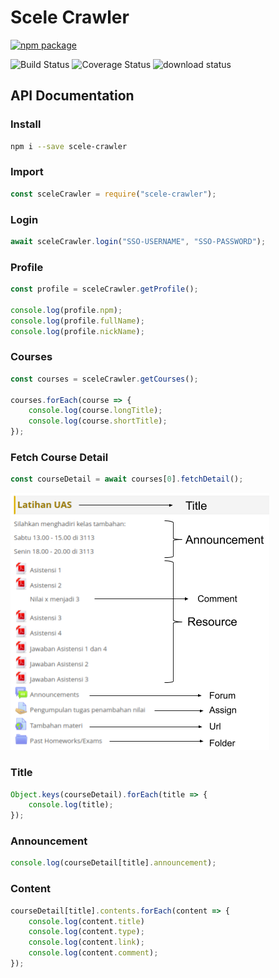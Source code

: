 # Scele Crawler

[![npm package](https://images1-focus-opensocial.googleusercontent.com/gadgets/proxy?container=focus&url=https://nodei.co/npm/scele-crawler.png?downloads=true&downloadRank=true&stars=true)](https://www.npmjs.com/package/scele-crawler)

![Build Status](https://images1-focus-opensocial.googleusercontent.com/gadgets/proxy?container=focus&url=https://travis-ci.org/scele-crawler/scele-crawler.svg?branch=master)
![Coverage Status](https://images1-focus-opensocial.googleusercontent.com/gadgets/proxy?container=focus&url=https://coveralls.io/repos/github/scele-crawler/scele-crawler/badge.svg?branch=master)
![download status](https://images1-focus-opensocial.googleusercontent.com/gadgets/proxy?container=focus&url=https://img.shields.io/npm/dt/scele-crawler.svg)

## API Documentation

### Install
```bash
npm i --save scele-crawler
```

### Import
```js
const sceleCrawler = require("scele-crawler");
```

### Login
```js
await sceleCrawler.login("SSO-USERNAME", "SSO-PASSWORD");
```

### Profile
```js
const profile = sceleCrawler.getProfile();

console.log(profile.npm);
console.log(profile.fullName);
console.log(profile.nickName);
```

### Courses
```js
const courses = sceleCrawler.getCourses();

courses.forEach(course => {
    console.log(course.longTitle);
    console.log(course.shortTitle);
});
```

### Fetch Course Detail
```js
const courseDetail = await courses[0].fetchDetail();
```

![Screenshot](documentation/section.png)

### Title
```js
Object.keys(courseDetail).forEach(title => {
    console.log(title);
});
```

### Announcement
```js
console.log(courseDetail[title].announcement);
```

### Content
```js
courseDetail[title].contents.forEach(content => {
    console.log(content.title)
    console.log(content.type);
    console.log(content.link);
    console.log(content.comment);
});
```
